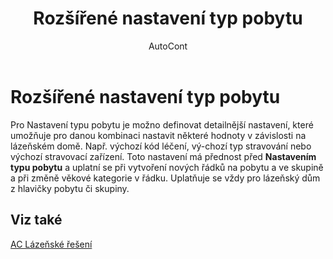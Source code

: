 ﻿---
    title: "Rozšířené nastavení typ pobytu"
    author: AutoCont
    ms.date: 04/30/2018
    ms.topic: article
    ms.prod: dynamics-nav-2017
    ms.contentlocale: cs-cz
    ms.lasthandoff: 04/30/2018
---

# Rozšířené nastavení typ pobytu

Pro Nastavení typu pobytu je možno definovat detailnější nastavení, které umožňuje pro danou kombinaci nastavit některé hodnoty v závislosti na lázeňském domě. Např. výchozí kód léčení, vý-chozí typ stravování nebo výchozí stravovací zařízení.
Toto nastavení má přednost před **Nastavením typu pobytu** a uplatní se při vytvoření nových řádků na pobytu a ve skupině a při změně věkové kategorie v řádku. Uplatňuje se vždy pro lázeňský dům z hlavičky pobytu či skupiny. 



## <a name="see-also"></a>Viz také
[AC Lázeňské řešení](ac-spa-solution.md)